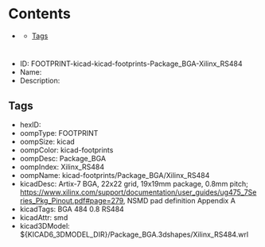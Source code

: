 



Contents
========

* [](#)
	* [Tags](#tags)

# 

- ID: FOOTPRINT-kicad-kicad-footprints-Package_BGA-Xilinx_RS484
- Name: 
- Description: 

## Tags

- hexID: 
- oompType: FOOTPRINT
- oompSize: kicad
- oompColor: kicad-footprints
- oompDesc: Package_BGA
- oompIndex: Xilinx_RS484
- oompName: kicad-footprints/Package_BGA/Xilinx_RS484
- kicadDesc: Artix-7 BGA, 22x22 grid, 19x19mm package, 0.8mm pitch; https://www.xilinx.com/support/documentation/user_guides/ug475_7Series_Pkg_Pinout.pdf#page=279, NSMD pad definition Appendix A
- kicadTags: BGA 484 0.8 RS484
- kicadAttr: smd
- kicad3DModel: ${KICAD6_3DMODEL_DIR}/Package_BGA.3dshapes/Xilinx_RS484.wrl
